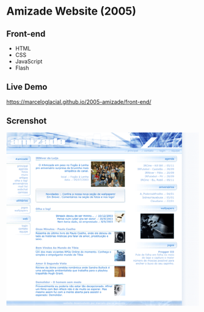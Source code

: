 # Amizade Website (2005)

## Front-end 

* HTML
* CSS
* JavaScript
* Flash

## Live Demo

https://marceloglacial.github.io/2005-amizade/front-end/

## Screnshot

![screenshot](design/01-home.png)
